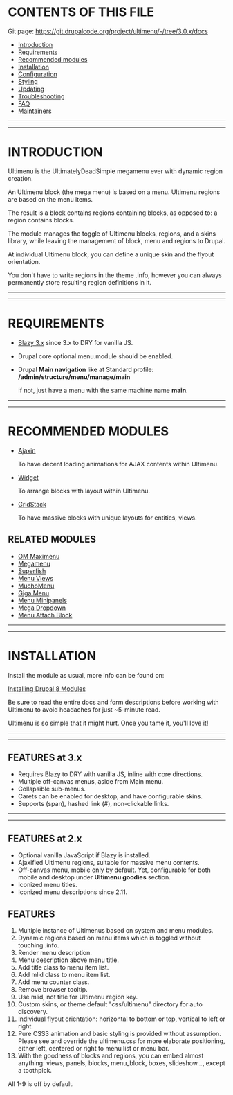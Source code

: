 
# CONTENTS OF THIS FILE
Git page: https://git.drupalcode.org/project/ultimenu/-/tree/3.0.x/docs

 * [Introduction](#introduction)
 * [Requirements](#requirements)
 * [Recommended modules](#recommended-modules)
 * [Installation](#installation)
 * [Configuration](#configuration)
 * [Styling](#styling)
 * [Updating](#updating)
 * [Troubleshooting](#troubleshooting)
 * [FAQ](#faq)
 * [Maintainers](#maintainers)

***
***
# <a name="introduction"> </a>INTRODUCTION
Ultimenu is the UltimatelyDeadSimple megamenu ever with dynamic region creation.

An Ultimenu block (the mega menu) is based on a menu.
Ultimenu regions are based on the menu items.

The result is a block contains regions containing blocks, as opposed to: a
region contains blocks.

The module manages the toggle of Ultimenu blocks, regions, and a skins library,
while leaving the management of block, menu and regions to Drupal.

At individual Ultimenu block, you can define a unique skin and the flyout
orientation.

You don't have to write regions in the theme .info, however you can always
permanently store resulting region definitions in it.

***
***
# <a name="requirements"> </a>REQUIREMENTS
* [Blazy 3.x](https://drupal.org/project/blazy) since 3.x to DRY for vanilla JS.
* Drupal core optional menu.module should be enabled.
* Drupal **Main navigation** like at Standard profile:
  **/admin/structure/menu/manage/main**

  If not, just have a menu with the same machine name **main**.

***
***
# <a name="recommended-modules"> </a>RECOMMENDED MODULES
* [Ajaxin](https://drupal.org/project/ajaxin)

  To have decent loading animations for AJAX contents within Ultimenu.

* [Widget](https://drupal.org/project/widget)

  To arrange blocks with layout within Ultimenu.

* [GridStack](https://drupal.org/project/gridstack)

  To have massive blocks with unique layouts for entities, views.

## RELATED MODULES
* [OM Maximenu](https://drupal.org/project/om_maximenu)
* [Megamenu](https://drupal.org/project/megamenu)
* [Superfish](https://drupal.org/project/superfish)
* [Menu Views](https://drupal.org/project/menu_views)
* [MuchoMenu](https://drupal.org/project/1077858)
* [Giga Menu](https://drupal.org/project/gigamenu)
* [Menu Minipanels](https://drupal.org/project/menu_minipanels)
* [Mega Dropdown](https://drupal.org/sandbox/ravigupta/1099796)
* [Menu Attach Block](https://drupal.org/project/menu_attach_block)


***
***
# <a name="installation"> </a>INSTALLATION
Install the module as usual, more info can be found on:

[Installing Drupal 8 Modules](https://drupal.org/node/1897420)

Be sure to read the entire docs and form descriptions before working with
Ultimenu to avoid headaches for just ~5-minute read.

Ultimenu is so simple that it might hurt. Once you tame it, you'll love it!


***
***
## FEATURES at 3.x
* Requires Blazy to DRY with vanilla JS, inline with core directions.
* Multiple off-canvas menus, aside from Main menu.
* Collapsible sub-menus.
* Carets can be enabled for desktop, and have configurable skins.
* Supports <nolink> (span), hashed link (#), non-clickable links.

***
***
## FEATURES at 2.x
* Optional vanilla JavaScript if Blazy is installed.
* Ajaxified Ultimenu regions, suitable for massive menu contents.
* Off-canvas menu, mobile only by default. Yet, configurable for both mobile and
  desktop under **Ultimenu goodies** section.
* Iconized menu titles.
* Iconized menu descriptions since 2.11.


## FEATURES
1. Multiple instance of Ultimenus based on system and menu modules.
2. Dynamic regions based on menu items which is toggled without touching .info.
3. Render menu description.
4. Menu description above menu title.
5. Add title class to menu item list.
6. Add mlid class to menu item list.
7. Add menu counter class.
8. Remove browser tooltip.
9. Use mlid, not title for Ultimenu region key.
10. Custom skins, or theme default "css/ultimenu" directory for auto discovery.
11. Individual flyout orientation: horizontal to bottom or top, vertical to
    left or right.
12. Pure CSS3 animation and basic styling is provided without assumption.
    Please see and override the ultimenu.css for more elaborate positioning,
    either left, centered or right to menu list or menu bar.
13. With the goodness of blocks and regions, you can embed almost anything:
    views, panels, blocks, menu_block, boxes, slideshow..., except a toothpick.

All 1-9 is off by default.

